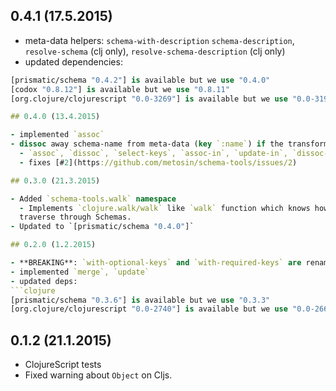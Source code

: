 ## 0.4.1 (17.5.2015)

- meta-data helpers: `schema-with-description` `schema-description`, `resolve-schema` (clj only), `resolve-schema-description` (clj only)
- updated dependencies:

```clojure
[prismatic/schema "0.4.2"] is available but we use "0.4.0"
[codox "0.8.12"] is available but we use "0.8.11"
[org.clojure/clojurescript "0.0-3269"] is available but we use "0.0-3196"```

## 0.4.0 (13.4.2015)

- implemented `assoc`
- dissoc away schema-name from meta-data (key `:name`) if the transforming functions have changed the schema.
  - `assoc`, `dissoc`, `select-keys`, `assoc-in`, `update-in`, `dissoc-in`, `update`, `merge`, `optional-keys`, `required-keys`
  - fixes [#2](https://github.com/metosin/schema-tools/issues/2)

## 0.3.0 (21.3.2015)

- Added `schema-tools.walk` namespace
  - Implements `clojure.walk/walk` like `walk` function which knows how to
  traverse through Schemas.
- Updated to `[prismatic/schema "0.4.0"]`

## 0.2.0 (1.2.2015)

- **BREAKING**: `with-optional-keys` and `with-required-keys` are renamed to `optional-keys` and `required-keys` and take vector now of keys instead of vararg keys
- implemented `merge`, `update`
- updated deps:
```clojure
[prismatic/schema "0.3.6"] is available but we use "0.3.3"
[org.clojure/clojurescript "0.0-2740"] is available but we use "0.0-2665"
```

## 0.1.2 (21.1.2015)

- ClojureScript tests
- Fixed warning about `Object` on Cljs.

